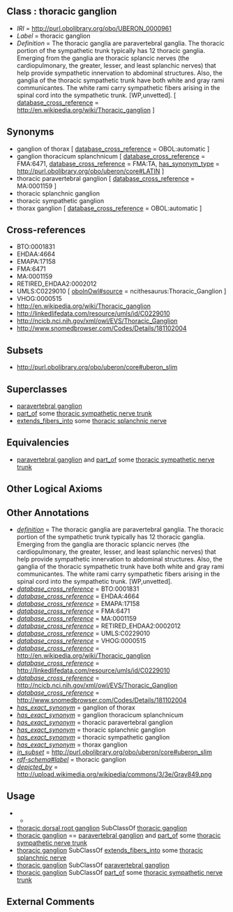 
## Class : thoracic ganglion

 * *IRI* = http://purl.obolibrary.org/obo/UBERON_0000961
 * *Label* = thoracic ganglion
 * *Definition* = The thoracic ganglia are paravertebral ganglia. The thoracic portion of the sympathetic trunk typically has 12 thoracic ganglia. Emerging from the ganglia are thoracic splancic nerves (the cardiopulmonary, the greater, lesser, and least splanchic nerves) that help provide sympathetic innervation to abdominal structures. Also, the ganglia of the thoracic sympathetic trunk have both white and gray rami communicantes. The white rami carry sympathetic fibers arising in the spinal cord into the sympathetic trunk. [WP,unvetted]. [ [database_cross_reference](../../ef/oboInOwl#hasDbXref.md) = http://en.wikipedia.org/wiki/Thoracic_ganglion ]

## Synonyms

 * ganglion of thorax [ [database_cross_reference](../../ef/oboInOwl#hasDbXref.md) = OBOL:automatic ]
 * ganglion thoracicum splanchnicum [ [database_cross_reference](../../ef/oboInOwl#hasDbXref.md) = FMA:6471, [database_cross_reference](../../ef/oboInOwl#hasDbXref.md) = FMA:TA, [has_synonym_type](../../pe/oboInOwl#hasSynonymType.md) = http://purl.obolibrary.org/obo/uberon/core#LATIN ]
 * thoracic paravertebral ganglion [ [database_cross_reference](../../ef/oboInOwl#hasDbXref.md) = MA:0001159 ]
 * thoracic splanchnic ganglion
 * thoracic sympathetic ganglion
 * thorax ganglion [ [database_cross_reference](../../ef/oboInOwl#hasDbXref.md) = OBOL:automatic ]

## Cross-references

 * BTO:0001831
 * EHDAA:4664
 * EMAPA:17158
 * FMA:6471
 * MA:0001159
 * RETIRED_EHDAA2:0002012
 * UMLS:C0229010 [ [oboInOwl#source](../../ce/oboInOwl#source.md) = ncithesaurus:Thoracic_Ganglion ]
 * VHOG:0000515
 * http://en.wikipedia.org/wiki/Thoracic_ganglion
 * http://linkedlifedata.com/resource/umls/id/C0229010
 * http://ncicb.nci.nih.gov/xml/owl/EVS/Thoracic_Ganglion
 * http://www.snomedbrowser.com/Codes/Details/181102004

## Subsets

 * http://purl.obolibrary.org/obo/uberon/core#uberon_slim

## Superclasses

 * [paravertebral ganglion](../../UBERON/07/UBERON_0001807.md)
 * [part_of](../../BFO/50/BFO_0000050.md) some [thoracic sympathetic nerve trunk](../../UBERON/63/UBERON_0004863.md)
 * [extends_fibers_into](../../core#extends/to/core#extends_fibers_into.md) some [thoracic splanchnic nerve](../../UBERON/79/UBERON_0018679.md)

## Equivalencies

 * [paravertebral ganglion](../../UBERON/07/UBERON_0001807.md) and [part_of](../../BFO/50/BFO_0000050.md) some [thoracic sympathetic nerve trunk](../../UBERON/63/UBERON_0004863.md)

## Other Logical Axioms


## Other Annotations

 * *[definition](../../IAO/15/IAO_0000115.md)* = The thoracic ganglia are paravertebral ganglia. The thoracic portion of the sympathetic trunk typically has 12 thoracic ganglia. Emerging from the ganglia are thoracic splancic nerves (the cardiopulmonary, the greater, lesser, and least splanchic nerves) that help provide sympathetic innervation to abdominal structures. Also, the ganglia of the thoracic sympathetic trunk have both white and gray rami communicantes. The white rami carry sympathetic fibers arising in the spinal cord into the sympathetic trunk. [WP,unvetted].
 * *[database_cross_reference](../../ef/oboInOwl#hasDbXref.md)* = BTO:0001831
 * *[database_cross_reference](../../ef/oboInOwl#hasDbXref.md)* = EHDAA:4664
 * *[database_cross_reference](../../ef/oboInOwl#hasDbXref.md)* = EMAPA:17158
 * *[database_cross_reference](../../ef/oboInOwl#hasDbXref.md)* = FMA:6471
 * *[database_cross_reference](../../ef/oboInOwl#hasDbXref.md)* = MA:0001159
 * *[database_cross_reference](../../ef/oboInOwl#hasDbXref.md)* = RETIRED_EHDAA2:0002012
 * *[database_cross_reference](../../ef/oboInOwl#hasDbXref.md)* = UMLS:C0229010
 * *[database_cross_reference](../../ef/oboInOwl#hasDbXref.md)* = VHOG:0000515
 * *[database_cross_reference](../../ef/oboInOwl#hasDbXref.md)* = http://en.wikipedia.org/wiki/Thoracic_ganglion
 * *[database_cross_reference](../../ef/oboInOwl#hasDbXref.md)* = http://linkedlifedata.com/resource/umls/id/C0229010
 * *[database_cross_reference](../../ef/oboInOwl#hasDbXref.md)* = http://ncicb.nci.nih.gov/xml/owl/EVS/Thoracic_Ganglion
 * *[database_cross_reference](../../ef/oboInOwl#hasDbXref.md)* = http://www.snomedbrowser.com/Codes/Details/181102004
 * *[has_exact_synonym](../../ym/oboInOwl#hasExactSynonym.md)* = ganglion of thorax
 * *[has_exact_synonym](../../ym/oboInOwl#hasExactSynonym.md)* = ganglion thoracicum splanchnicum
 * *[has_exact_synonym](../../ym/oboInOwl#hasExactSynonym.md)* = thoracic paravertebral ganglion
 * *[has_exact_synonym](../../ym/oboInOwl#hasExactSynonym.md)* = thoracic splanchnic ganglion
 * *[has_exact_synonym](../../ym/oboInOwl#hasExactSynonym.md)* = thoracic sympathetic ganglion
 * *[has_exact_synonym](../../ym/oboInOwl#hasExactSynonym.md)* = thorax ganglion
 * *[in_subset](../../et/oboInOwl#inSubset.md)* = http://purl.obolibrary.org/obo/uberon/core#uberon_slim
 * *[rdf-schema#label](../../el/rdf-schema#label.md)* = thoracic ganglion
 * *[depicted_by](../../depicted/by/depicted_by.md)* = http://upload.wikimedia.org/wikipedia/commons/3/3e/Gray849.png

## Usage

 * -
 * [thoracic dorsal root ganglion](../../UBERON/35/UBERON_0002835.md) SubClassOf [thoracic ganglion](../../UBERON/61/UBERON_0000961.md)
 * [thoracic ganglion](../../UBERON/61/UBERON_0000961.md) == [paravertebral ganglion](../../UBERON/07/UBERON_0001807.md) and [part_of](../../BFO/50/BFO_0000050.md) some [thoracic sympathetic nerve trunk](../../UBERON/63/UBERON_0004863.md)
 * [thoracic ganglion](../../UBERON/61/UBERON_0000961.md) SubClassOf [extends_fibers_into](../../core#extends/to/core#extends_fibers_into.md) some [thoracic splanchnic nerve](../../UBERON/79/UBERON_0018679.md)
 * [thoracic ganglion](../../UBERON/61/UBERON_0000961.md) SubClassOf [paravertebral ganglion](../../UBERON/07/UBERON_0001807.md)
 * [thoracic ganglion](../../UBERON/61/UBERON_0000961.md) SubClassOf [part_of](../../BFO/50/BFO_0000050.md) some [thoracic sympathetic nerve trunk](../../UBERON/63/UBERON_0004863.md)

## External Comments

